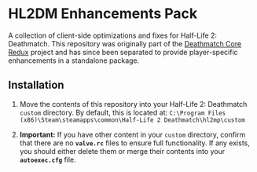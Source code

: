 # HL2DM Enhancements Pack

A collection of client-side optimizations and fixes for Half-Life 2: Deathmatch. This repository was originally part of the [Deathmatch Core Redux](https://github.com/Xeogin/xeogin.github.io) project and has since been separated to provide player-specific enhancements in a standalone package.

## Installation

1.  Move the contents of this repository into your Half-Life 2: Deathmatch `custom` directory. By default, this is located at:
    `C:\Program Files (x86)\Steam\steamapps\common\Half-Life 2 Deathmatch\hl2mp\custom`

2.  **Important:** If you have other content in your `custom` directory, confirm that there are no **`valve.rc`** files to ensure full functionality. If any exists, you should either delete them or merge their contents into your **`autoexec.cfg`** file.
